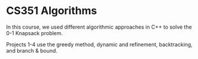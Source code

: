 # CS351 Algorithms

In this course, we used different algorithmic approaches in C++ to solve the 0-1 Knapsack problem.

Projects 1-4 use the greedy method, dynamic and refinement, backtracking, and branch & bound. 
